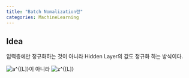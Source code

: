 ```yaml
---
title: "Batch Nomalization란"
categories: MachineLearning
---
```


## Idea
입력층에만 정규화하는 것이 아니라 Hidden Layer의 값도 정규화 하는 방식이다.

<img src="https://latex.codecogs.com/gif.latex?a^{[L]}" title="a^{[L]}" />이 아니라 <img src="https://latex.codecogs.com/gif.latex?z^{[L]}" title="z^{[L]}" />